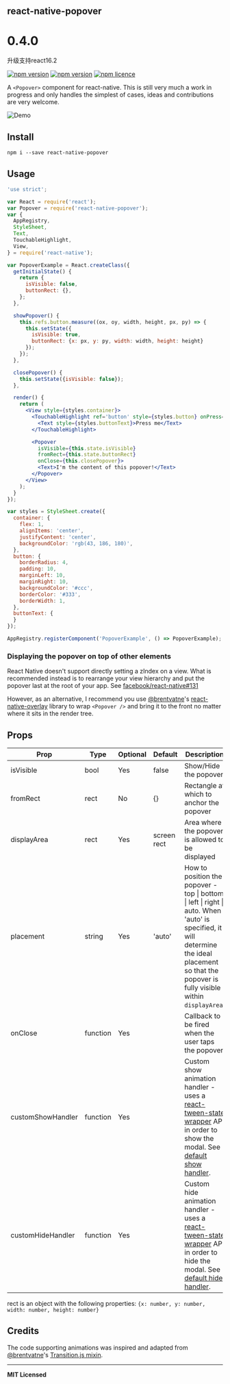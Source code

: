 ## react-native-popover


# 0.4.0
升级支持react16.2

[![npm version](http://img.shields.io/npm/v/react-native-popover.svg?style=flat-square)](https://npmjs.org/package/react-native-popover "View this project on npm")
[![npm version](http://img.shields.io/npm/dm/react-native-popover.svg?style=flat-square)](https://npmjs.org/package/react-native-popover "View this project on npm")
[![npm licence](http://img.shields.io/npm/l/react-native-popover.svg?style=flat-square)](https://npmjs.org/package/react-native-popover "View this project on npm")

A `<Popover>` component for react-native. This is still very much a work
in progress and only handles the simplest of cases, ideas and
contributions are very welcome.

![Demo](https://raw.githubusercontent.com/jeanregisser/react-native-popover/master/Screenshots/animated.gif)

## Install

```shell
npm i --save react-native-popover
```

## Usage

```jsx
'use strict';

var React = require('react');
var Popover = require('react-native-popover');
var {
  AppRegistry,
  StyleSheet,
  Text,
  TouchableHighlight,
  View,
} = require('react-native');

var PopoverExample = React.createClass({
  getInitialState() {
    return {
      isVisible: false,
      buttonRect: {},
    };
  },

  showPopover() {
    this.refs.button.measure((ox, oy, width, height, px, py) => {
      this.setState({
        isVisible: true,
        buttonRect: {x: px, y: py, width: width, height: height}
      });
    });
  },

  closePopover() {
    this.setState({isVisible: false});
  },

  render() {
    return (
      <View style={styles.container}>
        <TouchableHighlight ref='button' style={styles.button} onPress={this.showPopover}>
          <Text style={styles.buttonText}>Press me</Text>
        </TouchableHighlight>

        <Popover
          isVisible={this.state.isVisible}
          fromRect={this.state.buttonRect}
          onClose={this.closePopover}>
          <Text>I'm the content of this popover!</Text>
        </Popover>
      </View>
    );
  }
});

var styles = StyleSheet.create({
  container: {
    flex: 1,
    alignItems: 'center',
    justifyContent: 'center',
    backgroundColor: 'rgb(43, 186, 180)',
  },
  button: {
    borderRadius: 4,
    padding: 10,
    marginLeft: 10,
    marginRight: 10,
    backgroundColor: '#ccc',
    borderColor: '#333',
    borderWidth: 1,
  },
  buttonText: {
  }
});

AppRegistry.registerComponent('PopoverExample', () => PopoverExample);
```

### Displaying the popover on top of other elements

React Native doesn't support directly setting a zIndex on a view.
What is recommended instead is to rearrange your view hierarchy and put the popover last at the root of your app.
See [facebook/react-native#131](https://github.com/facebook/react-native/issues/131#issuecomment-77764928)

However, as an alternative, I recommend you use [@brentvatne](https://github.com/brentvatne)'s [react-native-overlay](https://github.com/brentvatne/react-native-overlay) library to wrap `<Popover />` and bring it to the front no matter where it sits in the render tree.

## Props

Prop              | Type     | Optional | Default     | Description
----------------- | -------- | -------- | ----------- | -----------
isVisible         | bool     | Yes      | false       | Show/Hide the popover
fromRect          | rect     | No       | {}          | Rectangle at which to anchor the popover
displayArea       | rect     | Yes      | screen rect | Area where the popover is allowed to be displayed
placement         | string   | Yes      | 'auto'      | How to position the popover - top &#124; bottom &#124; left &#124; right &#124; auto. When 'auto' is specified, it will determine the ideal placement so that the popover is fully visible within `displayArea`.
onClose           | function | Yes      |             | Callback to be fired when the user taps the popover
customShowHandler | function | Yes      |             | Custom show animation handler - uses a [react-tween-state wrapper](https://github.com/jeanregisser/react-native-popover/blob/master/Transition.js) API in order to show the modal. See [default show handler](https://github.com/jeanregisser/react-native-popover/blob/754a87b0befccfe534774f3166765732a99bfddf/Popover.js#L185-L192).
customHideHandler | function | Yes      |             | Custom hide animation handler - uses a [react-tween-state wrapper](https://github.com/jeanregisser/react-native-popover/blob/master/Transition.js) API in order to hide the modal. See [default hide handler](https://github.com/jeanregisser/react-native-popover/blob/754a87b0befccfe534774f3166765732a99bfddf/Popover.js#L193-L200).

rect is an object with the following properties: `{x: number, y: number, width: number, height: number}`

## Credits

The code supporting animations was inspired and adapted from [@brentvatne](https://github.com/brentvatne)'s [Transition.js mixin](https://github.com/brentvatne/react-native-modal/blob/8020a920e7f08a0f1acd6ce897fe888fa39a51bf/Transitions.js).

---

**MIT Licensed**
